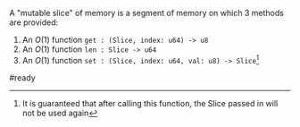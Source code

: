 A "mutable slice" of memory is a segment of memory on which 3 methods are provided:
1. An $O(1)$ function `get : (Slice, index: u64) -> u8`
3. An $O(1)$ function `len : Slice -> u64`
2. An $O(1)$ function `set : (Slice, index: u64, val: u8) -> Slice`[^1]

#ready

[^1]: It is guaranteed that after calling this function, the Slice passed in will not be used again